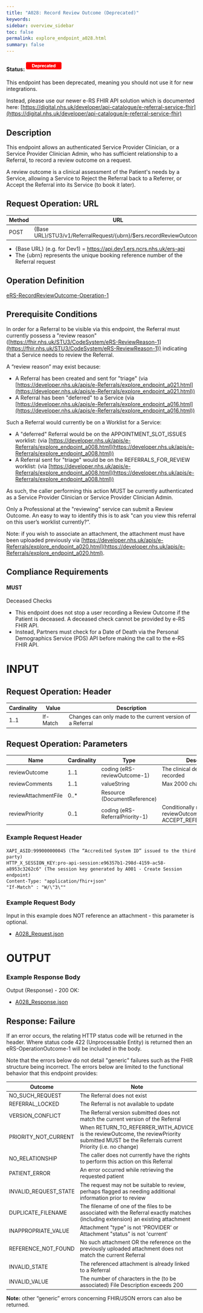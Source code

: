 ```yaml
---
title: "A028: Record Review Outcome (Deprecated)"
keywords:  
sidebar: overview_sidebar
toc: false
permalink: explore_endpoint_a028.html
summary: false
---
```


#### Status: ![Deprecated](images/icons/api_deprecated.png)

This endpoint has been deprecated, meaning you should not use it for new integrations.

Instead, please use our newer e-RS FHIR API solution which is documented here:
[https://digital.nhs.uk/developer/api-catalogue/e-referral-service-fhir](https://digital.nhs.uk/developer/api-catalogue/e-referral-service-fhir)

## Description
This endpoint allows an authenticated Service Provider Clinician, or a Service Provider Clinician Admin, who has sufficient relationship to a Referral, to record a review outcome on a request.

A review outcome is a clinical assessment of the Patient's needs by a Service, allowing a Service to Reject the Referral back to a Referrer, or Accept the Referral into its Service (to book it later).


## Request Operation: URL

| Method       | URL | Authentication |
| -------------| --- | ---------------- |
| POST | {Base URL}/STU3/v1/ReferralRequest/{ubrn}/$ers.recordReviewOutcome | Session Token [(Details)](develop_business_flow_bf001.html) |

- {Base URL} (e.g. for Dev1) = https://api.dev1.ers.ncrs.nhs.uk/ers-api
- The {ubrn} represents the unique booking reference number of the Referral request


## Operation Definition

[eRS-RecordReviewOutcome-Operation-1](https://fhir.nhs.uk/STU3/OperationDefinition/eRS-RecordReviewOutcome-Operation-1)

## Prerequisite Conditions
In order for a Referral to be visible via this endpoint, the Referral must currently possess a "review reason" ([https://fhir.nhs.uk/STU3/CodeSystem/eRS-ReviewReason-1](https://fhir.nhs.uk/STU3/CodeSystem/eRS-ReviewReason-1)) indicating that a Service needs to review the Referral.

A “review reason” may exist because:
- A Referral has been created and sent for "triage" (via [https://developer.nhs.uk/apis/e-Referrals/explore_endpoint_a021.html](https://developer.nhs.uk/apis/e-Referrals/explore_endpoint_a021.html))
- A Referral has been "deferred" to a Service (via [https://developer.nhs.uk/apis/e-Referrals/explore_endpoint_a016.html](https://developer.nhs.uk/apis/e-Referrals/explore_endpoint_a016.html))

Such a Referral would currently be on a Worklist for a Service:
- A "deferred" Referral would be on the APPOINTMENT_SLOT_ISSUES worklist: (via [https://developer.nhs.uk/apis/e-Referrals/explore_endpoint_a008.html](https://developer.nhs.uk/apis/e-Referrals/explore_endpoint_a008.html))
- A Referral sent for "triage" would be on the REFERRALS_FOR_REVIEW worklist: (via [https://developer.nhs.uk/apis/e-Referrals/explore_endpoint_a008.html](https://developer.nhs.uk/apis/e-Referrals/explore_endpoint_a008.html))

As such, the caller performing this action MUST be currently authenticated as a Service Provider Clinician or Service Provider Clinician Admin.

Only a Professional at the "reviewing" service can submit a Review Outcome. An easy to way to identify this is to ask "can you view this referral on this user’s worklist currently?".

Note: if you wish to associate an attachment, the attachment must have been uploaded previously via [https://developer.nhs.uk/apis/e-Referrals/explore_endpoint_a020.html](https://developer.nhs.uk/apis/e-Referrals/explore_endpoint_a020.html).

## Compliance Requirements

#### MUST
Deceased Checks
  -	This endpoint does not stop a user recording a Review Outcome if the Patient is deceased. A deceased check cannot be provided by e-RS FHIR API.
  - Instead, Partners must check for a Date of Death via the Personal Demographics Service (PDS) API before making the call to the e-RS FHIR API.

# INPUT

## Request Operation: Header

| Cardinality | Value | Description |
| ---------- | ----- | ----------- |
| 1..1 | If-Match | Changes can only made to the current version of a Referral |

## Request Operation: Parameters

| Name | Cardinality | Type | Description |
| ---- | ----------- | ------------- | ----------- |
| reviewOutcome | 1..1 | coding (eRS-reviewOutcome-1) | The clinical decision being recorded |
| reviewComments | 1..1 | valueString | Max 2000 characters |
| reviewAttachmentFile | 0..* | Resource (DocumentReference) |  |
| reviewPriority | 0..1 | coding (eRS-ReferralPriority-1) | Conditionally mandatory when reviewOutcome is set to ACCEPT_REFER_BOOK_LATER) |


### Example Request Header
```http
XAPI_ASID:999000000045 (The “Accredited System ID” issued to the third party)
HTTP_X_SESSION_KEY:pro-api-session:e96357b1-298d-4159-ac58-a8953c3262c6" (The session key generated by A001 - Create Session endpoint)
Content-Type: "application/fhir+json"
"If-Match" : "W/\"3\""
```

### Example Request Body
Input in this example does NOT reference an attachment - this parameter is optional.
- [A028_Request.json](downloads/json/A028_Request.json)

# OUTPUT
### Example Response Body
Output (Response) - 200 OK:
- [A028_Response.json](downloads/json/A028_Response.json)  

## Response: Failure
If an error occurs, the relating HTTP status code will be returned in the header. Where status code 422 (Unprocessable Entity) is returned then an eRS-OperationOutcome-1 will be included in the body.

Note that the errors below do not detail "generic" failures such as the FHIR structure being incorrect. The errors below are limited to the functional behavior that this endpoint provides:


| Outcome | Note |
| ---------- | -------------------- |
| NO_SUCH_REQUEST | The Referral does not exist |
| REFERRAL_LOCKED | The Referral is not available to update |
| VERSION_CONFLICT | The Referral version submitted does not match the current version of the Referral |
| PRIORITY_NOT_CURRENT | When RETURN_TO_REFERRER_WITH_ADVICE is the reviewOutcome, the reviewPriority submitted MUST be the Referrals current Priority (i.e. no change) |
| NO_RELATIONSHIP | The caller does not currently have the rights to perform this action on this Referral |
| PATIENT_ERROR | An error occurred while retrieving the requested patient |
| INVALID_REQUEST_STATE | The request may not be suitable to review, perhaps flagged as needing additional information prior to review |
| DUPLICATE_FILENAME | The filename of one of the files to be associated with the Referral exactly matches (including extension) an existing attachment |
| INAPPROPRIATE_VALUE | Attachment "type" is not 'PROVIDER' or Attachment "status" is not 'current' |
| REFERENCE_NOT_FOUND | No such attachment OR the reference on the previously uploaded attachment does not match the current Referral |
| INVALID_STATE | The referenced attachment is already linked to a Referral |
| INVALID_VALUE | The number of characters in the (to be associated) File Description exceeds 200 |


**Note:** other “generic” errors concerning FHIR/JSON errors can also be returned.
